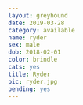 ```yaml
---
layout: greyhound
date: 2019-03-28
category: available
name: ryder
sex: male
dob: 2018-02-01
color: brindle
cats: yes
title: Ryder
pic: ryder.jpg
pending: yes
---
```


